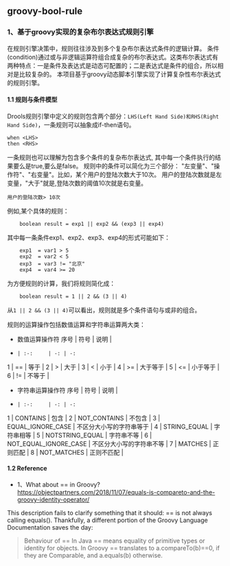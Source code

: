 ## groovy-bool-rule

### 1、基于groovy实现的复杂布尔表达式规则引擎

在规则引擎决策中，规则往往涉及到多个复杂布尔表达式条件的逻辑计算。
条件(condition)通过或与非逻辑运算符组合成复杂的布尔表达式。这类布尔表达式有两种特点：一是条件及表达式是动态可配置的；二是表达式是条件的组合，所以相对是比较复杂的。
本项目基于groovy动态脚本引擎实现了计算复杂性布尔表达式的规则引擎。

#### 1.1 规则与条件模型
Drools规则引擎中定义的规则包含两个部分：`LHS(Left Hand Side)和RHS(Right Hand Side)`，一条规则可以抽象成if-then语句。
```
when <LHS>
then <RHS>
```

一条规则也可以理解为包含多个条件的复杂布尔表达式, 其中每一个条件执行的结果要么是true,要么是false。
规则中的条件可以简化为三个部分： "左变量"、"操作符"、"右变量"。比如，某个用户的登陆次数大于10次。
用户的登陆次数就是左变量，"大于"就是,登陆次数的阈值10次就是右变量。
```
用户的登陆次数> 10次
```
       
例如,某个具体的规则：
```
    boolean result = exp1 || exp2 && (exp3 || exp4) 
```

其中每一条条件exp1、exp2、exp3、exp4的形式可能如下：
```
    exp1  = var1 > 5
    exp2  = var2 < 5
    exp3  = var3 != "北京"
    exp4  = var4 >= 20
```

为方便规则的计算，我们将规则简化成：
```
    boolean result = 1 || 2 && (3 || 4) 
```

从`1 || 2 && (3 || 4)`可以看出，规则就是多个条件语句与或非的组合。

规则的运算操作包括数值运算和字符串运算两大类：

+ 数值运算操作符
序号   |  符号  | 说明 |
-     | :-:     | -: | -: 
1     |   ==                |              等于            | 
2     |   >                 |               大于           | 
3     |   <                 |               小于           | 
4     |   >=                |              大于等于           | 
5     |   <=                |              小于等于           | 
6     |   !=                |              不等于           | 

+ 字符串运算操作符
序号   |  符号  | 说明 |
-     | :-:     | -: | -: 
1     |   CONTAINS                        |      包含                       | 
2     |   NOT_CONTAINS                    |      不包含                     | 
3     |   EQUAL_IGNORE_CASE               |      不区分大小写的字符串等于     | 
4     |   STRING_EQUAL                    |     字符串相等                   | 
5     |   NOTSTRING_EQUAL                 |     字符串不等                    | 
6     |   NOT_EQUAL_IGNORE_CASE           |      不区分大小写的字符串不等      | 
7     |   MATCHES                         |      正则匹配                    | 
8     |    NOT_MATCHES                    |      正则不匹配                  | 


#### 1.2 Reference

+ 1、What about == in Groovy?
https://objectpartners.com/2018/11/07/equals-is-compareto-and-the-groovy-identity-operator/

This description fails to clarify something that it should: == is not always calling equals().
Thankfully, a different portion of the Groovy Language Documentation saves the day:

>   Behaviour of ==
      In Java == means equality of primitive types or identity for objects.
      In Groovy == translates to a.compareTo(b)==0, if they are Comparable, and a.equals(b) otherwise.
>





